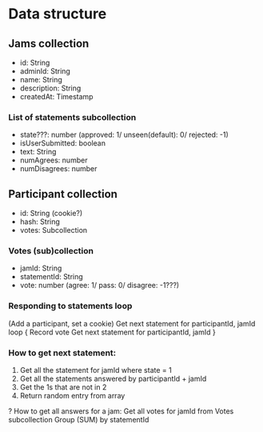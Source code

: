 # Data structure

## Jams collection
 - id: String
 - adminId: String
 - name: String
 - description: String
 - createdAt: Timestamp

### List of statements subcollection
 - state???: number (approved: 1/ unseen(default): 0/ rejected: -1)
 - isUserSubmitted: boolean
 - text: String
 - numAgrees: number
 - numDisagrees: number

## Participant collection
 - id: String (cookie?)
 - hash: String
 - votes: Subcollection

### Votes (sub)collection
 - jamId: String
 - statementId: String
 - vote: number (agree: 1/ pass: 0/ disagree: -1???)


### Responding to statements loop

(Add a participant, set a cookie)
Get next statement for participantId, jamId
loop {
  Record vote
  Get next statement for participantId, jamId
}

### How to get next statement:

1. Get all the statement for jamId where state = 1
1. Get all the statements answered by participantId + jamId
1. Get the 1s that are not in 2
1. Return random entry from array

? How to get all answers for a jam:
Get all votes for jamId from Votes subcollection
Group (SUM) by statementId


